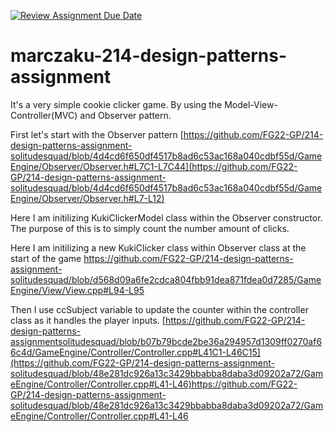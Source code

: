 [![Review Assignment Due Date](https://classroom.github.com/assets/deadline-readme-button-24ddc0f5d75046c5622901739e7c5dd533143b0c8e959d652212380cedb1ea36.svg)](https://classroom.github.com/a/XUCedPox)
# marczaku-214-design-patterns-assignment

It's a very simple cookie clicker game. By using the Model-View-Controller(MVC) and Observer pattern. 

First let's start with the Observer pattern 
[https://github.com/FG22-GP/214-design-patterns-assignment-solitudesquad/blob/4d4cd6f650df4517b8ad6c53ac168a040cdbf55d/GameEngine/Observer/Observer.h#L7C1-L7C44](https://github.com/FG22-GP/214-design-patterns-assignment-solitudesquad/blob/4d4cd6f650df4517b8ad6c53ac168a040cdbf55d/GameEngine/Observer/Observer.h#L7-L12)

Here I am initilizing KukiClickerModel class within the Observer constructor. The purpose of this is to simply count the number amount of clicks. 

Here I am initilizing a new KukiClicker class within Observer class at the start of the game https://github.com/FG22-GP/214-design-patterns-assignment-solitudesquad/blob/d568d09a6fe2cdca804fbb91dea871fdea0d7285/GameEngine/View/View.cpp#L94-L95

Then I use ccSubject variable to update the counter within the controller class as it handles the player inputs. 
[https://github.com/FG22-GP/214-design-patterns-assignmentsolitudesquad/blob/b07b79bcde2be36a294957d1309ff0270af66c4d/GameEngine/Controller/Controller.cpp#L41C1-L46C15](https://github.com/FG22-GP/214-design-patterns-assignment-solitudesquad/blob/48e281dc926a13c3429bbabba8daba3d09202a72/GameEngine/Controller/Controller.cpp#L41-L46)https://github.com/FG22-GP/214-design-patterns-assignment-solitudesquad/blob/48e281dc926a13c3429bbabba8daba3d09202a72/GameEngine/Controller/Controller.cpp#L41-L46
